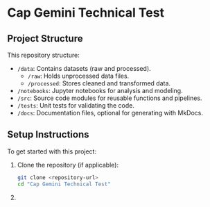 # Cap Gemini Technical Test

## Project Structure
This repository structure:
- `/data`: Contains datasets (raw and processed).
  - `/raw`: Holds unprocessed data files.
  - `/processed`: Stores cleaned and transformed data.
- `/notebooks`: Jupyter notebooks for analysis and modeling.
- `/src`: Source code modules for reusable functions and pipelines.
- `/tests`: Unit tests for validating the code.
- `/docs`: Documentation files, optional for generating with MkDocs.

## Setup Instructions
To get started with this project:
1. Clone the repository (if applicable):
   ```bash
   git clone <repository-url>
   cd "Cap Gemini Technical Test"
2. 